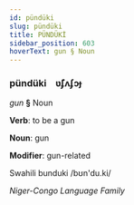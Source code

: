 ```yaml
---
id: pündüki
slug: pündüki
title: PÜNDÜKİ
sidebar_position: 603
hoverText: gun § Noun
---
```


### pündüki&emsp;<span kind="abugida">ʋ̃ʄʌʄɔɟ</span>

*gun* **§** Noun

**Verb**: to be a gun

**Noun**: gun

**Modifier**: gun-related

Swahili bunduki /bʊn'du.ki/

*Niger-Congo Language Family*